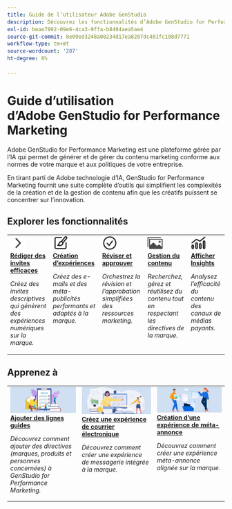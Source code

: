 ```yaml
---
title: Guide de l’utilisateur Adobe GenStudio
description: Découvrez les fonctionnalités d’Adobe GenStudio for Performance Marketing. Apprenez à créer des ressources sur la marque, à générer des variations et à optimiser les expériences.
exl-id: beae7802-09e6-4ca3-9ffa-b8494aea5ae4
source-git-commit: 8e09ed3248a00234d17ea8207dc401fc198d7771
workflow-type: tm+mt
source-wordcount: '207'
ht-degree: 8%

---
```


# Guide d’utilisation d’Adobe GenStudio for Performance Marketing

Adobe GenStudio for Performance Marketing est une plateforme gérée par l’IA qui permet de générer et de gérer du contenu marketing conforme aux normes de votre marque et aux politiques de votre entreprise.

En tirant parti de Adobe technologie d’IA, GenStudio for Performance Marketing fournit une suite complète d’outils qui simplifient les complexités de la création et de la gestion de contenu afin que les créatifs puissent se concentrer sur l’innovation.

## Explorer les fonctionnalités

<table style="table-layout:fixed">
<tr style="border: 0;">
   <td valign="top">
      <a href="../user-guide/effective-prompts.md">
      <img alt="Chevron droit" src="../assets/icons/icon-chevronRight.svg" width="35">
      </a>
      <div>
         <a href="../user-guide/effective-prompts.md">
         <strong>Rédiger des invites efficaces</strong>
         </a>
      </div>
      <p>
         <em>Créez des invites descriptives qui génèrent des expériences numériques sur la marque.</em>
      </p>
   </td>
   <td valign="top">
      <a href="../user-guide/create/overview.md">
      <img alt="Pinceau" src="../assets/icons/icon-create.svg" width="35">
      </a>
      <div>
         <a href="../user-guide/create/overview.md">
         <strong>Création d’expériences</strong>
         </a>
      </div>
      <p>
         <em>Créez des e-mails et des méta-publicités performants et adaptés à la marque.</em>
      </p>
   </td>
   <td valign="top">
      <a href="../user-guide/approvals/overview.md">
      <img alt="Coche" src="../assets/icons/icon-checkmarkCircle.svg" width="35">
      </a>
      <div>
         <a href="../user-guide/approvals/overview.md">
         <strong>Réviser et approuver</strong>
         </a>
      </div>
      <p>
         <em>Orchestrez la révision et l’approbation simplifiées des ressources marketing.</em>
      </p>
   </td>
   <td valign="top">
      <a href="../user-guide/content/overview.md">
      <img alt="Grille" src="../assets/icons/icon-images.svg" width="35">
      </a>
      <div>
         <a href="../user-guide/content/overview.md">
         <strong>Gestion du contenu</strong>
         </a>
      </div>
      <p>
         <em>Recherchez, gérez et réutilisez du contenu tout en respectant les directives de la marque.</em>
      </p>
   </td>
   <td valign="top">
      <a href="../user-guide/insights/overview.md">
      <img alt="Graphique" src="../assets/icons/icon-dataAnalytics.svg" width="35">
      </a>
      <div>
         <a href="../user-guide/insights/overview.md">
         <strong>Afficher Insights</strong>
         </a>
      </div>
      <p>
         <em>Analysez l’efficacité du contenu des canaux de médias payants.</em>
      </p>
   </td>
</tr>
</table>

## Apprenez à

<table style="table-layout:fixed">
<td valign="top">
   <div>
      <a href="/help/user-guide/guidelines/add-guidelines.md">
      <img alt="Ajouter des lignes guides" src="../assets/card-guidelines.png">
      <strong>Ajouter des lignes guides</strong>
      </a>
   </div>
   <p>
      <em>Découvrez comment ajouter des directives (marques, produits et personnes concernées) à GenStudio for Performance Marketing.</em>
   </p>
</td>
<td valign="top">
   <div>
      <a href="/help/user-guide/create/create-email-experience.md">
      <img alt="Idées, livres, crayon, ordinateur" src="../assets/card-create-assets.png">
      <strong>Créez une expérience de courrier électronique</strong>
      </a>
   </div>
   <p>
      <em>Découvrez comment créer une expérience de messagerie intégrée à la marque.</em>
   </p>
</td>
<td valign="top">
   <div>
      <a href="/help/user-guide/create/create-meta-ad.md">
      <img alt="Personnes qui déplacent des fichiers dans un dossier" src="../assets/card-manage-content.png">
      <strong>Création d’une expérience de méta-annonce</strong>
      </a>
   </div>
   <p>
      <em>Découvrez comment créer une expérience méta-annonce alignée sur la marque.</em>
   </p>
</td>
</table>
